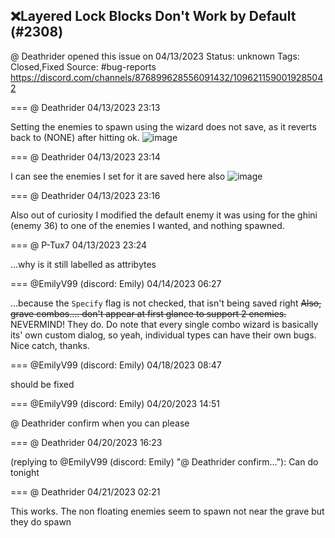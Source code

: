 ## ❌Layered Lock Blocks Don't Work by Default (#2308)
@ Deathrider opened this issue on 04/13/2023
Status: unknown
Tags: Closed,Fixed
Source: #bug-reports https://discord.com/channels/876899628556091432/1096211590019285042


=== @ Deathrider 04/13/2023 23:13

Setting the enemies to spawn using the wizard does not save, as it reverts back to (NONE) after hitting ok.
![image](https://cdn.discordapp.com/attachments/1096211590019285042/1096211590266765423/image.png?ex=65ea4a19&is=65d7d519&hm=def928cd590ec11b766c06be6a8494e93a1bf6d9f7e32a77a833faaf4f49fb50&)

=== @ Deathrider 04/13/2023 23:14

I can see the enemies I set for it are saved here also
![image](https://cdn.discordapp.com/attachments/1096211590019285042/1096211946044391454/image.png?ex=65ea4a6e&is=65d7d56e&hm=26eebdd24c0a0626205ea66e0ab2c524dc9e43d2035a5b33ee62d9e9f3953d1f&)

=== @ Deathrider 04/13/2023 23:16

Also out of curiosity I modified the default enemy it was using for the ghini (enemy 36) to one of the enemies I wanted, and nothing spawned.

=== @ P-Tux7 04/13/2023 23:24

...why is it still labelled as attribytes

=== @EmilyV99 (discord: Emily) 04/14/2023 06:27

...because the `Specify` flag is not checked, that isn't being saved right
~~Also, grave combos.... don't appear at first glance to support 2 enemies.~~ NEVERMIND! They do.
Do note that every single combo wizard is basically its' own custom dialog, so yeah, individual types can have their own bugs. Nice catch, thanks.

=== @EmilyV99 (discord: Emily) 04/18/2023 08:47

should be fixed

=== @EmilyV99 (discord: Emily) 04/20/2023 14:51

@ Deathrider confirm when you can please

=== @ Deathrider 04/20/2023 16:23

(replying to @EmilyV99 (discord: Emily) "@ Deathrider confirm…"): Can do tonight

=== @ Deathrider 04/21/2023 02:21

This works. The non floating enemies seem to spawn not near the grave but they do spawn
